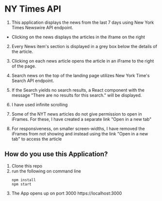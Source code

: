 # NY Times API

1. This application displays the news from the last 7 days using New York Times Newswire API endpoint.
  - Clicking on the news displays the articles in the iframe on the right

2. Every News item's section is displayed in a grey box below the details of the article.

3. Clicking on each news article opens the article in an iFrame to the right of the page.

4. Search news on the top of the landing page utilizes New York Time's Search API endpoint.

5. If the Search yields no search results, a React component with the message "There are no results for this search." will be displayed.

6. I have used infinite scrolling

7. Some of the NYT news articles do not give permission to open in iFrames. For these, I have created a separate link "Open in a new tab"

8. For responsiveness, on smaller screen-widths, I have removed the iFrames from not showing and instead using the link "Open in a new tab" to access the article

## How do you use this Application?
  1. Clone this repo
  2. run the following on command line 
      ```
      npm install
      npm start
      ```
  3. The App opens up on port 3000
      https://localhost:3000
